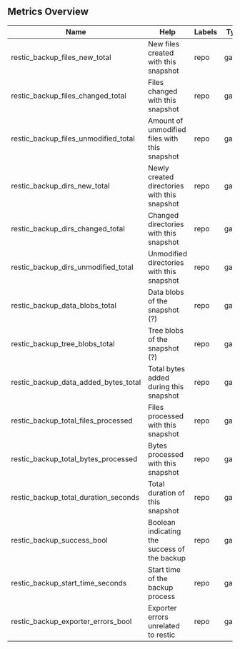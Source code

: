 ## Metrics Overview

| Name                                 | Help                                          | Labels | Type  |
|--------------------------------------|-----------------------------------------------|--------|-------|
| restic_backup_files_new_total        | New files created with this snapshot          | repo   | gauge |
| restic_backup_files_changed_total    | Files changed with this snapshot              | repo   | gauge |
| restic_backup_files_unmodified_total | Amount of unmodified files with this snapshot | repo   | gauge |
| restic_backup_dirs_new_total         | Newly created directories with this snapshot  | repo   | gauge |
| restic_backup_dirs_changed_total     | Changed directories with this snapshot        | repo   | gauge |
| restic_backup_dirs_unmodified_total  | Unmodified directories with this snapshot     | repo   | gauge |
| restic_backup_data_blobs_total       | Data blobs of the snapshot (?)                | repo   | gauge |
| restic_backup_tree_blobs_total       | Tree blobs of the snapshot (?)                | repo   | gauge |
| restic_backup_data_added_bytes_total | Total bytes added during this snapshot        | repo   | gauge |
| restic_backup_total_files_processed  | Files processed with this snapshot            | repo   | gauge |
| restic_backup_total_bytes_processed  | Bytes processed with this snapshot            | repo   | gauge |
| restic_backup_total_duration_seconds | Total duration of this snapshot               | repo   | gauge |
| restic_backup_success_bool           | Boolean indicating the success of the backup  | repo   | gauge |
| restic_backup_start_time_seconds     | Start time of the backup process              | repo   | gauge |
| restic_backup_exporter_errors_bool   | Exporter errors unrelated to restic           | repo   | gauge |
